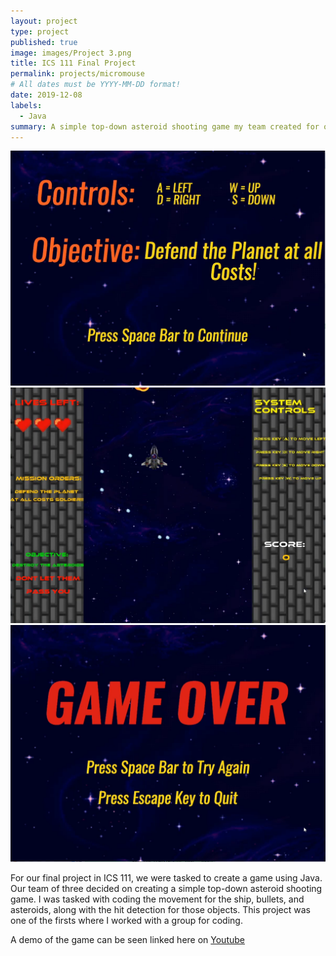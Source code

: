 ```yaml
---
layout: project
type: project
published: true
image: images/Project 3.png
title: ICS 111 Final Project
permalink: projects/micromouse
# All dates must be YYYY-MM-DD format!
date: 2019-12-08
labels:
  - Java
summary: A simple top-down asteroid shooting game my team created for our final project in ICS 111.
---
```


<div class="ui small rounded images">
  <img class="ui image" src="../images/Project 3 Controls.png">
  <img class="ui image" src="../images/Project 3 Gameplay.png">
  <img class="ui image" src="../images/Project 3 Game Over.png">
</div>

For our final project in ICS 111, we were tasked to create a game using Java. Our team of three decided on creating a simple top-down asteroid shooting game. I was tasked with coding the movement for the ship, bullets, and asteroids, along with the hit detection for those objects. This project was one of the firsts where I worked with a group for coding.

A demo of the game can be seen linked here on <a href="https://youtu.be/kBpOlnwq6TI">Youtube</a>




